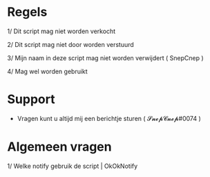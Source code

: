 # Regels

1/ Dit script mag niet worden verkocht	

2/ Dit script mag niet door worden verstuurd

3/ Mijn naam in deze script mag niet worden verwijdert ( SnepCnep )

4/ Mag wel worden gebruikt

# Support

- Vragen kunt u altijd mij een berichtje sturen ( 𝓢𝓷𝓮𝓹𝓒𝓷𝓮𝓹#0074 )

# Algemeen vragen

1/ Welke notify gebruik de script | OkOkNotify
